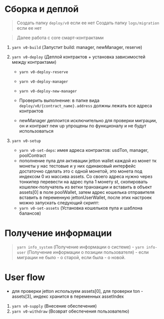 
# Сборка и деплой
> Создать папку `deploy/v0` если ее нет
> Создать папку `logs/migration` если ее нет

> Далее работа с core смарт-контрактами

1. `yarn v0-build` (Запустит build:  manager, newManager, reserve)
2. `yarn v0-deploy` (Деплой контрактов + установка зависимостей между контрактами)
    - `yarn v0-deploy-reserve`
    - `yarn v0-deploy-manager`
    - `yarn v0-deploy-new-manager`

    - Проверить выполнение: в папке вида `deploy/v0/{contract_name}.address` должны лежать все адреса контрактов
    - newManager деплоится исключительно для проверки миграции, он и контракт new up упрощены по функционалу и не будут использоваться

4. `yarn v0-setup`
    - `yarn v0-set-deps`: имея адреса контрактов: usdTon, manager, poolContract
    - пополнение пула для активации jetton wallet каждой из монет
      тк монеты у нас тестовые и у них одинаковый интерфейс достаточно сделать это с одной монетой, это монета под индексом 0 из массива assets. Со своего адреса нужно через тонкипер перевести на адрес пула 1 монету st, скопировать кошелек-получатель из ветки транзакции и вставить в объект assets[0] в поле poolWallet, затем адрес кошелька отправителя вставить в переменную jettonUserWallet, после этих настроек можно запускать следующий скрипт:
    - `yarn v0-set-assets` (Установка кошельков пула и шаблона балансов)



# Получение информации
> `yarn info_system` (Получение информации о системе) -
> `yarn info-user` (Получение информации о позиции пользователя) - если миграции не было - о старой, если была - о новой. 

# User flow
  - для проверки jetton используем assets[0], для проверки ton - assets[3], индекс хранится в переменных assetIndex 
1. `yarn v0-supply` (Внесение обеспечения)
2. `yarn v0-withdraw` (Возврат обеспечения пользователю)

 <!-- - `yarn v0-migration` (Запуск миграции от владельца контракта  менеджер)
 - `v0-delete-manager` (После успешной миграции удаляем старый контракт менеджера) -->
